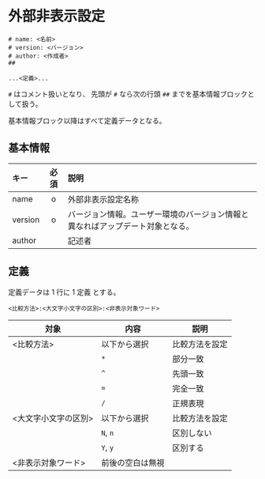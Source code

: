 # 外部非表示設定

```
# name: <名前>
# version: <バージョン>
# author: <作成者>
##

...<定義>...

```

`#` はコメント扱いとなり、
先頭が `#` なら次の行頭 `##` までを基本情報ブロックとして扱う。

基本情報ブロック以降はすべて定義データとなる。

## 基本情報

| キー | 必須 | 説明 |
|:---|:---:|:---|
| name | o | 外部非表示設定名称 |
| version | o | バージョン情報。ユーザー環境のバージョン情報と異なればアップデート対象となる。 |
| author |   | 記述者 |

## 定義

定義データは 1 行に 1 定義 とする。

`<比較方法>:<大文字小文字の区別>:<非表示対象ワード>`

| 対象 | 内容 | 説明 |
|---|---|---|
| <比較方法> | 以下から選択 | 比較方法を設定 |
|            | `*` | 部分一致 |
|            | `^` | 先頭一致 |
|            | `=` | 完全一致 |
|            | `/` | 正規表現 |
| <大文字小文字の区別> | 以下から選択 | 比較方法を設定 |
|                      | `N`, `n` | 区別しない |
|                      | `Y`, `y` | 区別する |
| <非表示対象ワード> | 前後の空白は無視 |  |



